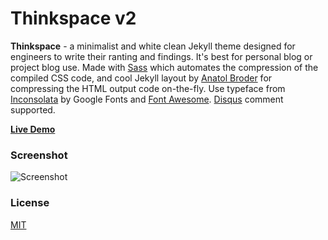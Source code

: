 # Thinkspace v2

**Thinkspace** - a minimalist and white clean Jekyll theme designed for engineers to write their ranting and findings. It's best for personal blog or project blog use. Made with [Sass](https://github.com/sass/sass) which automates the compression of the compiled CSS code, and cool Jekyll layout by [Anatol Broder](http://jch.penibelst.de/) for compressing the HTML output code on-the-fly. Use typeface from [Inconsolata](https://fonts.google.com/specimen/Inconsolata) by Google Fonts and [Font Awesome](http://fontawesome.io/). [Disqus](https://disqus.com/) comment supported.

[**Live Demo**](http://heiswayi.github.io/thinkspace/)

### Screenshot

![Screenshot](http://i.imgur.com/TgaRfrU.png)

### License

[MIT](LICENSE.md)
